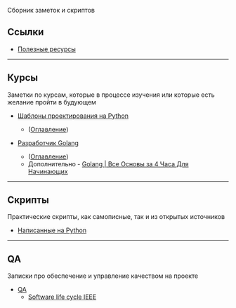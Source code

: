 Сборник заметок и скриптов

## Ссылки

- [Полезные ресурсы](https://github.com/Pauelbel/Notes/tree/main/links.md)


****

## Курсы
Заметки по курсам, которые в процессе изучения или которые есть желание пройти в будующем

- [Шаблоны проектирования на Python](/Courses/Design_patterns_python)
    - ([Оглавление](Courses/Design_patterns_python/README.md))

- [Разработчик Golang](/Courses/Golang_developer) 
    - ([Оглавление](Courses/Golang_developer/README.md))
    - Дополнительно - [Golang | Все Основы за 4 Часа Для Начинающих](https://www.youtube.com/watch?v=h0zxh2TPN_I&t=1310s)

****

## Скрипты

Практические скрипты, как самописные, так и из открытых источников

- [Написанные на Python](/Scripts_python)

****

## QA
Записки про обеспечение и управление качеством на проекте

- [QA](/QA)
    - [Software life cycle IEEE](/QA/Software_life_cycle/SLC_IEEE)
